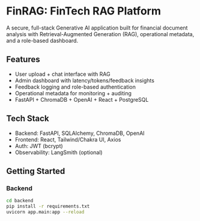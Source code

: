 # FinRAG: FinTech RAG Platform

A secure, full-stack Generative AI application built for financial document analysis with Retrieval-Augmented Generation (RAG), operational metadata, and a role-based dashboard.

## Features
- User upload + chat interface with RAG
- Admin dashboard with latency/tokens/feedback insights
- Feedback logging and role-based authentication
- Operational metadata for monitoring + auditing
- FastAPI + ChromaDB + OpenAI + React + PostgreSQL

## Tech Stack
- Backend: FastAPI, SQLAlchemy, ChromaDB, OpenAI
- Frontend: React, Tailwind/Chakra UI, Axios
- Auth: JWT (bcrypt)
- Observability: LangSmith (optional)

## Getting Started

### Backend
```bash
cd backend
pip install -r requirements.txt
uvicorn app.main:app --reload
